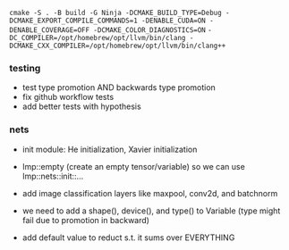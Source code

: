 `cmake -S . -B build -G Ninja -DCMAKE_BUILD_TYPE=Debug -DCMAKE_EXPORT_COMPILE_COMMANDS=1 -DENABLE_CUDA=ON -DENABLE_COVERAGE=OFF -DCMAKE_COLOR_DIAGNOSTICS=ON`
`-DC_COMPILER=/opt/homebrew/opt/llvm/bin/clang -DCMAKE_CXX_COMPILER=/opt/homebrew/opt/llvm/bin/clang++`

### testing 
- test type promotion AND backwards type promotion
- fix github workflow tests
- add better tests with hypothesis

### nets
- init module: He initialization, Xavier initialization
- lmp::empty (create an empty tensor/variable) so we can use lmp::nets::init::...

- add image classification layers like maxpool, conv2d, and batchnorm
- we need to add a shape(), device(), and type() to Variable (type might fail due to promotion in backward)

- add default value to reduct s.t. it sums over EVERYTHING